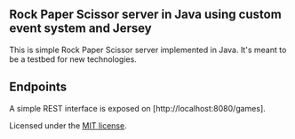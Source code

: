 ## Rock Paper Scissor server in Java using custom event system and Jersey

This is simple Rock Paper Scissor server implemented in Java. It's meant to be a testbed for new technologies.

## Endpoints

A simple REST interface is exposed on [http://localhost:8080/games].


Licensed under the [MIT license](https://opensource.org/licenses/MIT).
